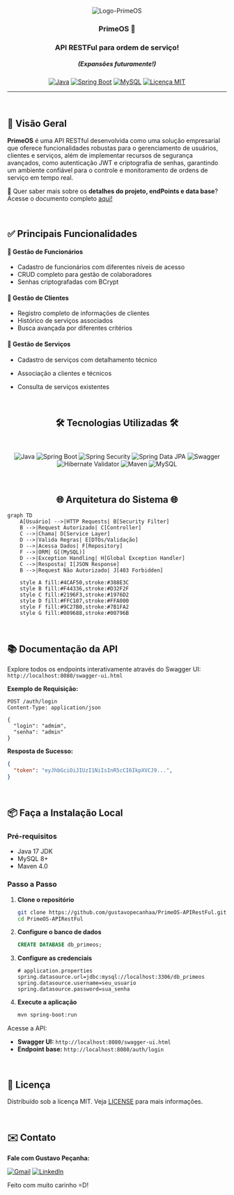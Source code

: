 <p align="center">
  <img src="https://github.com/user-attachments/assets/ba81d7b3-feb6-4c83-9d01-3fb44f170dc1" alt="Logo-PrimeOS">
</p>

<h3 align="center">PrimeOS 🚀</h3>
<h3 align="center">API RESTFul para ordem de serviço!</h3>
<h5 align="center">(Expansões futuramente!)</h5>
<p align="center">
  <a href="https://java.com">
    <img src="https://img.shields.io/badge/Java-17-blue?logo=java&logoColor=white" alt="Java"></a>
  <a href="https://spring.io/projects/spring-boot">
    <img src="https://img.shields.io/badge/Spring_Boot-3.4.3-brightgreen?logo=spring-boot" alt="Spring Boot"></a>
  <a href="https://www.mysql.com/">
    <img src="https://img.shields.io/badge/MySQL-8.0-blue?logo=mysql&logoColor=white" alt="MySQL"></a>
  <a href="./LICENSE">
    <img src="https://img.shields.io/badge/Licença-MIT-yellow.svg" alt="Licença MIT"></a>
</p>

---

<br>

<h2>📌 Visão Geral</h2>

**PrimeOS** é uma API RESTful desenvolvida como uma solução empresarial que oferece funcionalidades robustas para o gerenciamento de usuários, clientes e serviços, além de implementar recursos de segurança avançados, como autenticação JWT e criptografia de senhas, garantindo um ambiente confiável para o controle e monitoramento de ordens de serviço em tempo real.

🔎 Quer saber mais sobre os **detalhes do projeto, endPoints e data base**?  
Acesse o documento completo [aqui!](https://economic-jaborosa-ec9.notion.site/API-RESTful-PRIME-OS-1a8268a7953a80249eb9d47cbac28916?pvs=4)

<br>

<h2>✅ Principais Funcionalidades</h2>

#### 👥 Gestão de Funcionários
- Cadastro de funcionários com diferentes níveis de acesso
- CRUD completo para gestão de colaboradores
- Senhas criptografadas com BCrypt

#### 🏢 Gestão de Clientes
- Registro completo de informações de clientes
- Histórico de serviços associados
- Busca avançada por diferentes critérios

#### 🔧 Gestão de Serviços
- Cadastro de serviços com detalhamento técnico
- Associação a clientes e técnicos
- Consulta de serviços existentes
 
  <br>

<h2 align="center">🛠️ Tecnologias Utilizadas 🛠️</h2>

<br>

<p align="center">
  <img src="https://img.shields.io/badge/Java-17-%23ED8B00?style=for-the-badge&logo=openjdk&logoColor=white" alt="Java">
  <img src="https://img.shields.io/badge/Spring%20Boot-3-%236DB33F?style=for-the-badge&logo=spring&logoColor=white" alt="Spring Boot">
  <img src="https://img.shields.io/badge/Spring%20Security-%236DB33F?style=for-the-badge&logo=spring&logoColor=white" alt="Spring Security">
  <img src="https://img.shields.io/badge/Spring%20Data%20JPA-%236DB33F?style=for-the-badge&logo=spring&logoColor=white" alt="Spring Data JPA">
  <img src="https://img.shields.io/badge/Swagger%20OpenAPI-3-%2385EA2D?style=for-the-badge&logo=swagger&logoColor=black" alt="Swagger">
  <img src="https://img.shields.io/badge/Hibernate%20Validator-%23007ACC?style=for-the-badge&logo=hibernate&logoColor=white" alt="Hibernate Validator">
  <img src="https://img.shields.io/badge/Maven-%23C71A36?style=for-the-badge&logo=apache-maven&logoColor=white" alt="Maven">
  <img src="https://img.shields.io/badge/MySQL-8-%234479A1?style=for-the-badge&logo=mysql&logoColor=white" alt="MySQL">
</p>
<br>


<h2 align="center">🌐 Arquitetura do Sistema 🌐</h2>

```mermaid
graph TD
    A[Usuário] -->|HTTP Requests| B[Security Filter]
    B -->|Request Autorizado| C[Controller]
    C -->|Chama| D[Service Layer]
    D -->|Valida Regras| E[DTOs/Validação]
    D -->|Acessa Dados| F[Repository]
    F -->|ORM| G[(MySQL)]
    D -->|Exception Handling| H[Global Exception Handler]
    C -->|Resposta| I[JSON Response]
    B -->|Request Não Autorizado| J[403 Forbidden]
    
    style A fill:#4CAF50,stroke:#388E3C
    style B fill:#F44336,stroke:#D32F2F
    style C fill:#2196F3,stroke:#1976D2
    style D fill:#FFC107,stroke:#FFA000
    style F fill:#9C27B0,stroke:#7B1FA2
    style G fill:#009688,stroke:#00796B
```
<br>

## 📚 Documentação da API

Explore todos os endpoints interativamente através do Swagger UI:  
`http://localhost:8080/swagger-ui.html`

**Exemplo de Requisição:**
```http
POST /auth/login
Content-Type: application/json

{
  "login": "admim",
  "senha": "admin"
}
```

**Resposta de Sucesso:**
```json
{
  "token": "eyJhbGciOiJIUzI1NiIsInR5cCI6IkpXVCJ9...",
}
```
<br>

## 📦 Faça a Instalação Local

### Pré-requisitos
- Java 17 JDK  
- MySQL 8+  
- Maven 4.0

### Passo a Passo

1. **Clone o repositório**
   ```bash
   git clone https://github.com/gustavopecanhaa/PrimeOS-APIRestFul.git
   cd PrimeOS-APIRestFul
   ```

2. **Configure o banco de dados**
   ```sql
   CREATE DATABASE db_primeos;
   ```

3. **Configure as credenciais**
   ```properties
   # application.properties
   spring.datasource.url=jdbc:mysql://localhost:3306/db_primeos
   spring.datasource.username=seu_usuario
   spring.datasource.password=sua_senha
   ```

4. **Execute a aplicação**
   ```bash
   mvn spring-boot:run
   ```

Acesse a API:
- **Swagger UI:** `http://localhost:8080/swagger-ui.html`
- **Endpoint base:** `http://localhost:8080/auth/login`

<br>

## 📄 Licença

Distribuído sob a licença MIT. Veja [LICENSE](./LICENSE) para mais informações.

<br>

## ✉️ Contato
**Fale com Gustavo Peçanha:** 

[![Gmail](https://img.shields.io/badge/Gmail-D14836?logo=gmail&logoColor=white)](mailto:gustavopecanhaa@outlook.com)  [![LinkedIn](https://img.shields.io/badge/LinkedIn-0077B5?logo=linkedin&logoColor=white)](https://www.linkedin.com/in/gustavopecanhaa/)

Feito com muito carinho =D!
